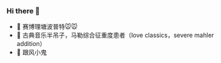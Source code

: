 ### Hi there 👋

 - 🏫 赛博理塘波普特🐭🐭
 - 🐎 古典音乐半吊子，马勒综合征重度患者（love classics，severe mahler addition）
 - 👻 跟风小鬼

<!--
**ye-rm/ye-rm** is a ✨ _special_ ✨ repository because its `README.md` (this file) appears on your GitHub profile.

Here are some ideas to get you started:

- 🔭 I’m currently working on ...
- 🌱 I’m currently learning ...
- 👯 I’m looking to collaborate on ...
- 🤔 I’m looking for help with ...
- 💬 Ask me about ...
- 📫 How to reach me: ...
- 😄 Pronouns: ...
- ⚡ Fun fact: ...
-->

